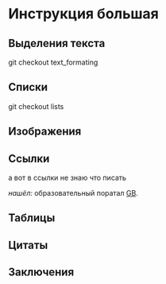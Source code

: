 # Инструкция большая
## Выделения текста
git checkout text_formating
## Списки
git checkout lists
## Изображения
## Ссылки
а вот в ссылки не знаю что писать

*нашёл:*
образовательный поратал [GB](https://gb.ru/).
## Таблицы
## Цитаты
## Заключения